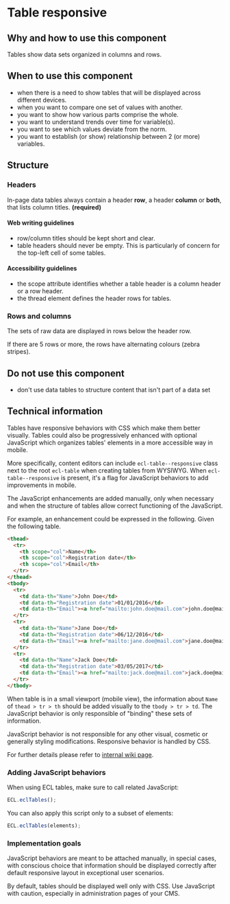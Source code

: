 # Table responsive

## Why and how to use this component

Tables show data sets organized in columns and rows.

## When to use this component

* when there is a need to show tables that will be displayed across different
  devices.
* when you want to compare one set of values with another.
* you want to show how various parts comprise the whole.
* you want to understand trends over time for variable(s).
* you want to see which values deviate from the norm.
* you want to establish (or show) relationship between 2 (or more) variables.

## Structure

### Headers

In-page data tables always contain a header **row**, a header **column** or
**both**, that lists column titles. **(required)**

#### Web writing guidelines

* row/column titles should be kept short and clear.
* table headers should never be empty. This is particularly of concern for the
  top-left cell of some tables.

#### Accessibility guidelines

* the scope attribute identifies whether a table header is a column header or a
  row header.
* the thread element defines the header rows for tables.

### Rows and columns

The sets of raw data are displayed in rows below the header row.

If there are 5 rows or more, the rows have alternating colours (zebra stripes).

## Do not use this component

* don't use data tables to structure content that isn't part of a data set

## Technical information

Tables have responsive behaviors with CSS which make them better visually.
Tables could also be progressively enhanced with optional JavaScript which
organizes tables' elements in a more accessible way in mobile.

More specifically, content editors can include `ecl-table--responsive` class
next to the root `ecl-table` when creating tables from WYSIWYG. When
`ecl-table--responsive` is present, it's a flag for JavaScript behaviors to add
improvements in mobile.

The JavaScript enhancements are added manually, only when necessary and when the
structure of tables allow correct functioning of the JavaScript.

For example, an enhancement could be expressed in the following. Given the
following table.

```html
<thead>
  <tr>
    <th scope="col">Name</th>
    <th scope="col">Registration date</th>
    <th scope="col">Email</th>
  </tr>
</thead>
<tbody>
  <tr>
    <td data-th="Name">John Doe</td>
    <td data-th="Registration date">01/01/2016</td>
    <td data-th="Email"><a href="mailto:john.doe@mail.com">john.doe@mail.com</a></td>
  </tr>
  <tr>
    <td data-th="Name">Jane Doe</td>
    <td data-th="Registration date">06/12/2016</td>
    <td data-th="Email"><a href="mailto:jane.doe@mail.com">jane.doe@mail.com</a></td>
  </tr>
  <tr>
    <td data-th="Name">Jack Doe</td>
    <td data-th="Registration date">03/05/2017</td>
    <td data-th="Email"><a href="mailto:jack.doe@mail.com">jack.doe@mail.com</a></td>
  </tr>
</tbody>
```

When table is in a small viewport (mobile view), the information about `Name` of
`thead > tr > th` should be added visually to the `tbody > tr > td`. The
JavaScript behavior is only responsible of "binding" these sets of information.

JavaScript behavior is not responsible for any other visual, cosmetic or
generally styling modifications. Responsive behavior is handled by CSS.

For further details please refer to
[internal wiki page](https://webgate.ec.europa.eu/CITnet/confluence/display/NEXTEUROPA/Table).

### Adding JavaScript behaviors

When using ECL tables, make sure to call related JavaScript:

```javascript
ECL.eclTables();
```

You can also apply this script only to a subset of elements:

```javascript
ECL.eclTables(elements);
```

### Implementation goals

JavaScript behaviors are meant to be attached manually, in special cases, with
conscious choice that information should be displayed correctly after default
responsive layout in exceptional user scenarios.

By default, tables should be displayed well only with CSS. Use JavaScript with
caution, especially in administration pages of your CMS.
